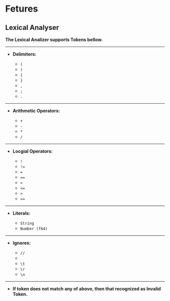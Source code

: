 # Fetures

## Lexical Analyser

**The Lexical Analizer supports Tokens bellow.**

---

- **Delimiters:**

  - `(`
  - `)`
  - `{`
  - `}`
  - `,`
  - `;`
  - `.`

---

- **Arithmetic Operators:**

  - `+`
  - `-`
  - `*`
  - `/`

---

- **Locgial Operators:**

  - `!`
  - `!=`
  - `=`
  - `==`
  - `<`
  - `<=`
  - `>`
  - `>=`

---

- **Literals:**

  - `String`
  - `Number (f64)`

---

- **Ignores:**

  - `//`
  - ` `
  - `\t`
  - `\r`
  - `\n`

---

- **If token does not match any of above, then that recognized as Invalid Token.**
